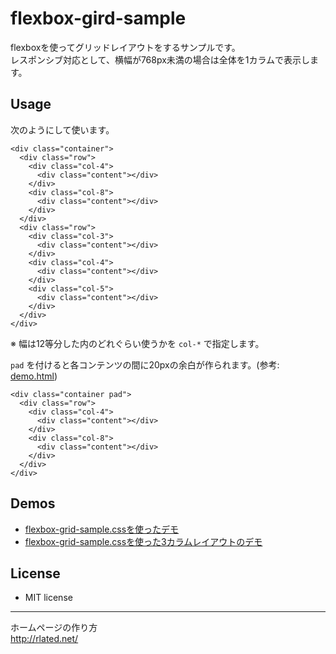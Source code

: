 # flexbox-gird-sample
flexboxを使ってグリッドレイアウトをするサンプルです。  
レスポンシブ対応として、横幅が768px未満の場合は全体を1カラムで表示します。

## Usage

次のようにして使います。

    <div class="container">
      <div class="row">
        <div class="col-4">
          <div class="content"></div>
        </div>
        <div class="col-8">
          <div class="content"></div>
        </div>
      </div>
      <div class="row">
        <div class="col-3">
          <div class="content"></div>
        </div>
        <div class="col-4">
          <div class="content"></div>
        </div>
        <div class="col-5">
          <div class="content"></div>
        </div>
      </div>
    </div>

※ 幅は12等分した内のどれぐらい使うかを `col-*` で指定します。

`pad` を付けると各コンテンツの間に20pxの余白が作られます。(参考: [demo.html](http://code.rlated.net/flexbox/demo.html))

    <div class="container pad">
      <div class="row">
        <div class="col-4">
          <div class="content"></div>
        </div>
        <div class="col-8">
          <div class="content"></div>
        </div>
      </div>
    </div>

## Demos

- [flexbox-grid-sample.cssを使ったデモ](http://code.rlated.net/flexbox/demo.html)
- [flexbox-grid-sample.cssを使った3カラムレイアウトのデモ](http://code.rlated.net/flexbox/demo-3column.html)

## License

- MIT license

- - -
ホームページの作り方  
<http://rlated.net/>
